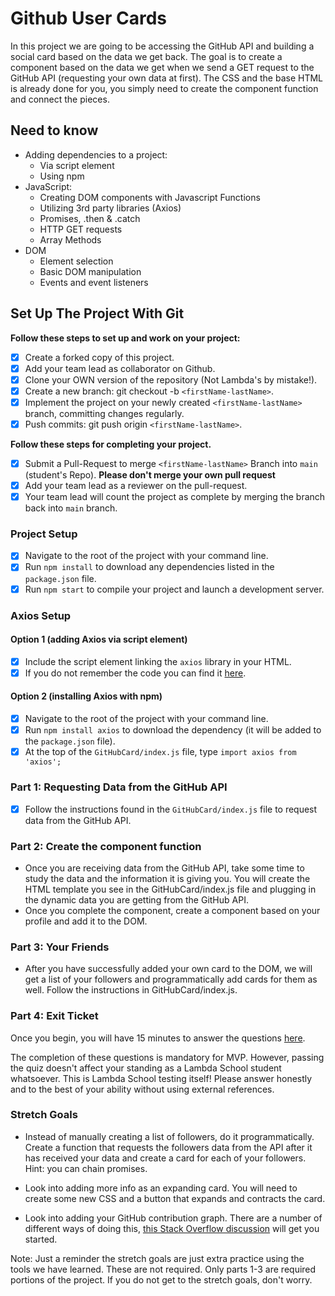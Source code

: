 # Github User Cards

In this project we are going to be accessing the GitHub API and building a social card based on the data we get back. The goal is to create a component based on the data we get when we send a GET request to the GitHub API (requesting your own data at first). The CSS and the base HTML is already done for you, you simply need to create the component function and connect the pieces.

## Need to know

* Adding dependencies to a project:
  * Via script element
  * Using npm
* JavaScript:
  * Creating DOM components with Javascript Functions
  * Utilizing 3rd party libraries (Axios)
  * Promises, .then & .catch
  * HTTP GET requests
  * Array Methods
* DOM
  * Element selection
  * Basic DOM manipulation
  * Events and event listeners

## Set Up The Project With Git

**Follow these steps to set up and work on your project:**

* [X] Create a forked copy of this project.
* [X] Add your team lead as collaborator on Github.
* [X] Clone your OWN version of the repository (Not Lambda's by mistake!).
* [X] Create a new branch: git checkout -b `<firstName-lastName>`.
* [X] Implement the project on your newly created `<firstName-lastName>` branch, committing changes regularly.
* [X] Push commits: git push origin `<firstName-lastName>`.

**Follow these steps for completing your project.**

* [X] Submit a Pull-Request to merge `<firstName-lastName>` Branch into `main` (student's  Repo). **Please don't merge your own pull request**
* [X] Add your team lead as a reviewer on the pull-request.
* [X] Your team lead will count the project as complete by merging the branch back into `main` branch.

### Project Setup

* [X] Navigate to the root of the project with your command line.
* [X] Run `npm install` to download any dependencies listed in the `package.json` file.
* [X] Run `npm start` to compile your project and launch a development server.

### Axios Setup

#### Option 1 (adding Axios via script element)

* [X] Include the script element linking the `axios` library in your HTML.
* [X] If you do not remember the code you can find it [here](https://github.com/axios/axios).

#### Option 2 (installing Axios with npm)

* [X] Navigate to the root of the project with your command line.
* [X] Run `npm install axios` to download the dependency (it will be added to the `package.json` file).
* [X] At the top of the `GitHubCard/index.js` file, type `import axios from 'axios';`

### Part 1: Requesting Data from the GitHub API

* [X] Follow the instructions found in the `GitHubCard/index.js` file to request data from the GitHub API.

### Part 2: Create the component function

* Once you are receiving data from the GitHub API, take some time to study the data and the information it is giving you. You will create the HTML template you see in the GitHubCard/index.js file and plugging in the dynamic data you are getting from the GitHub API.
* Once you complete the component, create a component based on your profile and add it to the DOM.

### Part 3: Your Friends

* After you have successfully added your own card to the DOM, we will get a list of your followers and programmatically add cards for them as well. Follow the instructions in GitHubCard/index.js.

### Part 4: Exit Ticket 

Once you begin, you will have 15 minutes to answer the questions [here](https://app.codesignal.com/public-test/J2kBzdr6YLLjXzP8N/7JLwsLBKeWdAFp).

The completion of these questions is mandatory for MVP. However, passing the quiz doesn't affect your standing as a Lambda School student whatsoever. This is Lambda School testing itself! Please answer honestly and to the best of your ability without using external references.

### Stretch Goals

* Instead of manually creating a list of followers, do it programmatically. Create a function that requests the followers data from the API after it has received your data and create a card for each of your followers. Hint: you can chain promises.

* Look into adding more info as an expanding card. You will need to create some new CSS and a button that expands and contracts the card. 

* Look into adding your GitHub contribution graph. There are a number of different ways of doing this, [this Stack Overflow discussion](https://stackoverflow.com/questions/34516592/embed-github-contributions-graph-in-website) will get you started.

Note: Just a reminder the stretch goals are just extra practice using the tools we have learned. These are not required. Only parts 1-3 are required portions of the project. If you do not get to the stretch goals, don't worry.
